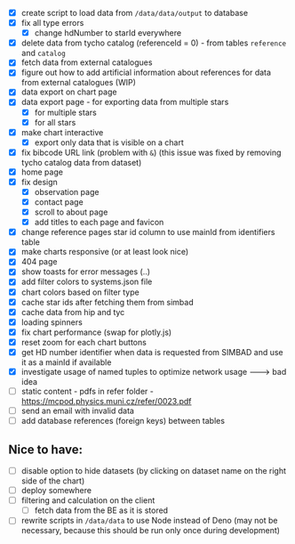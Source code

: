 - [x] create script to load data from `/data/data/output` to database
- [x] fix all type errors 
  - [x] change hdNumber to starId everywhere
- [x] delete data from tycho catalog (referenceId = 0) - from tables `reference` and `catalog`
- [x] fetch data from external catalogues
- [x] figure out how to add artificial information about references for data from external catalogues (WIP)
- [x] data export on chart page
- [x] data export page - for exporting data from multiple stars
  - [x] for multiple stars
  - [x] for all stars
- [x] make chart interactive 
  - [x] export only data that is visible on a chart
- [x] fix bibcode URL link (problem with `&`) (this issue was fixed by removing tycho catalog data from dataset)
- [x] home page 
- [x] fix design
  - [x] observation page
  - [x] contact page
  - [x] scroll to about page
  - [x] add titles to each page and favicon
- [x] change reference pages star id column to use mainId from identifiers table
- [x] make charts responsive (or at least look nice)
- [x] 404 page
- [x] show toasts for error messages (..)
- [x] add filter colors to systems.json file
- [x] chart colors based on filter type
- [x] cache star ids after fetching them from simbad
- [x] cache data from hip and tyc
- [x] loading spinners
- [x] fix chart performance (swap for plotly.js)
- [x] reset zoom for each chart buttons
- [x] get HD number identifier when data is requested from SIMBAD and use it as a mainId if available
- [x] investigate usage of named tuples to optimize network usage ---> bad idea
- [ ] static content - pdfs in refer folder - https://mcpod.physics.muni.cz/refer/0023.pdf
- [ ] send an email with invalid data
- [ ] add database references (foreign keys) between tables

## Nice to have:
- [ ] disable option to hide datasets (by clicking on dataset name on the right side of the chart)
- [ ] deploy somewhere
- [ ] filtering and calculation on the client 
  - [ ] fetch data from the BE as it is stored
- [ ] rewrite scripts in `/data/data` to use Node instead of Deno 
  (may not be necessary, because this should be run only once during development)